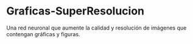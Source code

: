 # Graficas-SuperResolucion
Una red neuronal que aumente la calidad y resolución de imágenes que contengan gráficas y figuras.
